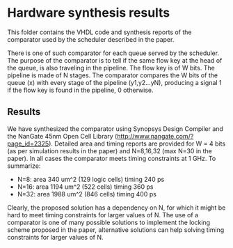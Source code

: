 # Hardware synthesis results

This folder contains the VHDL code and synthesis reports of the comparator used by the scheduler described in the paper.

There is one of such comparator for each queue served by the scheduler.
The purpose of the comparator is to tell if the same flow key at the head of the queue, is also traveling in the pipeline.
The flow key is of W bits. The pipeline is made of N stages. The comparator compares the W bits of the queue (x) with every stage of the pipeline (y1,y2...yN), producing a signal 1 if the flow key is found in the pipeline, 0 otherwise.

## Results

We have synthesized the comparator using Synopsys Design Compiler and the NanGate 45nm Open Cell Library (http://www.nangate.com/?page_id=2325).
Detailed area and timing reports are provided for W = 4 bits (as per simulation results in the paper) and N=8,16,32 (max N=30 in the paper).
In all cases the comparator meets timing constraints at 1 GHz. To summarize:

* N=8: area 340 um^2 (129 logic cells) timing 240 ps
* N=16: area 1194 um^2 (522 cells) timing 360 ps
* N=32: area 1988 um^2 (846 cells) timing 400 ps

Clearly, the proposed solution has a dependency on N, for which it might be hard to meet timing constraints for larger values of N.
The use of a comparator is one of many possible solutions to implement the locking scheme proposed in the paper, alternative solutions can help solving timing constraints for larger values of N.